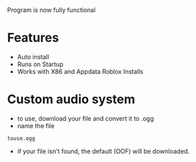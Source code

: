 Program is now fully functional

# Features
- Auto install
- Runs on Startup
- Works with X86 and Appdata Roblox Installs

# Custom audio system
- to use, download your file and convert it to .ogg
- name the file
```
touse.ogg
```
- if your file isn't found, the default (OOF) will be downloaded.
